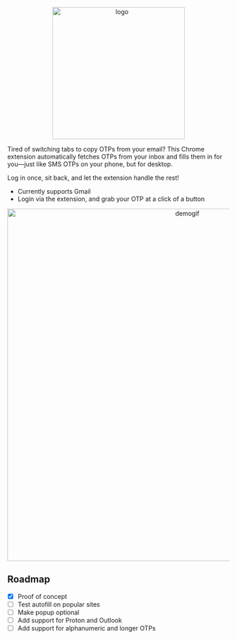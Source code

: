 <p align="center" >
  <img width="300" alt="logo" src="https://github.com/user-attachments/assets/5e5b8649-9355-462d-a17b-b1e45ec0f23b" />
</p>

Tired of switching tabs to copy OTPs from your email? This Chrome extension automatically fetches OTPs from your inbox and fills them in for you—just like SMS OTPs on your phone, but for desktop.

Log in once, sit back, and let the extension handle the rest! 

- Currently supports Gmail
- Login via the extension, and grab your OTP at a click of a button

<p align="center" >
  <img width="800" alt="demogif" src="https://github.com/user-attachments/assets/732d9093-dfe4-47c2-82e0-5b8e393b9c1f" />
</p>

## Roadmap

- [x] Proof of concept
- [ ] Test autofill on popular sites
- [ ] Make popup optional
- [ ] Add support for Proton and Outlook
- [ ] Add support for alphanumeric and longer OTPs
